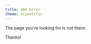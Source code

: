 ```yaml
---
title: 404 Error
theme: scientific
---
```


The page you're looking for is not there.

<script>document.write('<'+'img src="http://fofanalytics.heroku.com/fof?url=' + encodeURIComponent(document.URL) + '&referrer=' + encodeURIComponent(document.referrer)+'" class="clean" alt="I will try to fix that"/'+'>');</script>

Thanks!
